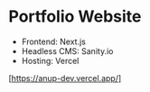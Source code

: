 # Portfolio Website

- Frontend: Next.js
- Headless CMS: Sanity.io
- Hosting: Vercel

[https://anup-dev.vercel.app/]
